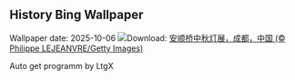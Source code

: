 ## History Bing Wallpaper
Wallpaper date: 2025-10-06
![](https://www.bing.com/th?id=OHR.AnshunBridge_ZH-CN8392458102_UHD.jpg&w=1000)Download: [安顺桥中秋灯展，成都，中国 (© Philippe LEJEANVRE/Getty Images)](https://www.bing.com/th?id=OHR.AnshunBridge_ZH-CN8392458102_UHD.jpg)

Auto get programm by LtgX
